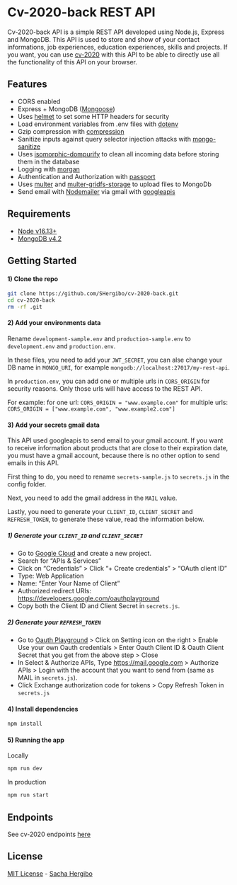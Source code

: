 # Cv-2020-back REST API

Cv-2020-back API is a simple REST API developed using Node.js, Express and MongoDB. This API is used to store and show of your contact informations, job experiences, education experiences, skills and projects. If you want, you can use [cv-2020](https://github.com/SHergibo/cv-2020) with this API to be able to directly use all the functionality of this API on your browser.

## Features

- CORS enabled
- Express + MongoDB ([Mongoose](http://mongoosejs.com/))
- Uses [helmet](https://github.com/helmetjs/helmet) to set some HTTP headers for security
- Load environment variables from .env files with [dotenv](https://github.com/rolodato/dotenv-safe)
- Gzip compression with [compression](https://github.com/expressjs/compression)
- Sanitize inputs against query selector injection attacks with [mongo-sanitize](https://github.com/vkarpov15/mongo-sanitize)
- Uses [isomorphic-dompurify](https://www.npmjs.com/package/isomorphic-dompurify) to clean all incoming data before storing them in the database
- Logging with [morgan](https://github.com/expressjs/morgan)
- Authentication and Authorization with [passport](http://passportjs.org)
- Uses [multer](https://www.npmjs.com/package/multer) and [multer-gridfs-storage](https://www.npmjs.com/package/multer-gridfs-storage) to upload files to MongoDb
- Send email with [Nodemailer](https://nodemailer.com/about/) via gmail with [googleapis](https://www.npmjs.com/package/googleapis)

## Requirements

- [Node v16.13+](https://nodejs.org/en/download/current/)
- [MongoDB v4.2](https://docs.mongodb.com/v4.2/installation/)

## Getting Started

#### 1) Clone the repo

```bash
git clone https://github.com/SHergibo/cv-2020-back.git
cd cv-2020-back
rm -rf .git
```

#### 2) Add your environments data

Rename `development-sample.env` and `production-sample.env` to `development.env` and `production.env`.

In these files, you need to add your `JWT_SECRET`, you can alse change your DB name in `MONGO_URI`, for example `mongodb://localhost:27017/my-rest-api`.

In `production.env`, you can add one or multiple urls in `CORS_ORIGIN` for security reasons. Only those urls will have access to the REST API.

For example:
for one url: `CORS_ORIGIN = "www.example.com"`
for multiple urls: `CORS_ORIGIN = ["www.example.com", "www.example2.com"]`

#### 3) Add your secrets gmail data

This API used googleapis to send email to your gmail account. If you want to receive information about products that are close to their expiration date, you must have a gmail account, because there is no other option to send emails in this API.

First thing to do, you need to rename `secrets-sample.js` to `secrets.js` in the config folder.

Next, you need to add the gmail address in the `MAIL` value.

Lastly, you need to generate your `CLIENT_ID`, `CLIENT_SECRET` and `REFRESH_TOKEN`, to generate these value, read the information below.

##### 1) Generate your `CLIENT_ID` and `CLIENT_SECRET`

- Go to [Google Cloud](https://console.cloud.google.com/) and create a new project.
- Search for “APIs & Services”
- Click on “Credentials” > Click “+ Create credentials” > “OAuth client ID”
- Type: Web Application
- Name: “Enter Your Name of Client”
- Authorized redirect URIs: https://developers.google.com/oauthplayground
- Copy both the Client ID and Client Secret in `secrets.js`.

##### 2) Generate your `REFRESH_TOKEN`

- Go to [Oauth Playground](https://developers.google.com/oauthplayground/) > Click on Setting icon on the right > Enable Use your own Oauth credentials > Enter Oauth Client ID & Oauth Client Secret that you get from the above step > Close
- In Select & Authorize APIs, Type https://mail.google.com > Authorize APIs > Login with the account that you want to send from (same as MAIL in `secrets.js`).
- Click Exchange authorization code for tokens > Copy Refresh Token in `secrets.js`

#### 4) Install dependencies

```bash
npm install
```

#### 5) Running the app

Locally

```bash
npm run dev
```

In production

```bash
npm run start
```

## Endpoints

See cv-2020 endpoints [here](https://github.com/SHergibo/cv-2020/tree/master/readme-api-endpoints/api-endpoints.md)

## License

[MIT License](README.md) - [Sacha Hergibo](https://github.com/SHergibo)

